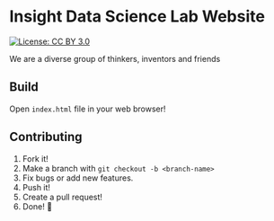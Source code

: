 # Insight Data Science Lab Website

[![License: CC BY 3.0](https://img.shields.io/badge/License-CC%20BY%204.0-green.svg)](https://creativecommons.org/licenses/by/3.0/)

We are a diverse group of thinkers, inventors and friends

## Build

Open `index.html` file in your web browser!

## Contributing

1. Fork it!
2. Make a branch with `git checkout -b <branch-name>`
3. Fix bugs or add new features.
4. Push it!
5. Create a pull request!
6. Done! :tada:
